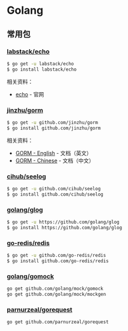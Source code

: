 # Golang

## 常用包

### [labstack/echo](https://github.com/labstack/echo)

```sh
$ go get -u labstack/echo
$ go install labstack/echo
```

相关资料：
* [echo](https://echo.labstack.com/) - 官网

### [jinzhu/gorm](https://github.com/jinzhu/gorm)

```sh
$ go get -u github.com/jinzhu/gorm
$ go install github.com/jinzhu/gorm
```

相关资料：
* [GORM - English](http://jinzhu.me/gorm/) - 文档（英文）
* [GORM - Chinese](https://jasperxu.github.io/gorm-zh/) - 文档（中文）

### [cihub/seelog](https://github.com/cihub/seelog)

```sh
$ go get -u github.com/cihub/seelog
$ go install github.com/cihub/seelog
```

### [golang/glog](https://github.com/golang/glog)

```sh
$ go get -u https://github.com/golang/glog
$ go install https://github.com/golang/glog
```

### [go-redis/redis](https://github.com/go-redis/redis)

```sh
$ go get -u github.com/go-redis/redis
$ go install github.com/go-redis/redis
```

### [golang/gomock](https://github.com/golang/gomock)

```sh
go get github.com/golang/mock/gomock
go get github.com/golang/mock/mockgen
```

### [parnurzeal/gorequest](https://github.com/parnurzeal/gorequest)

```sh
go get github.com/parnurzeal/gorequest
```
